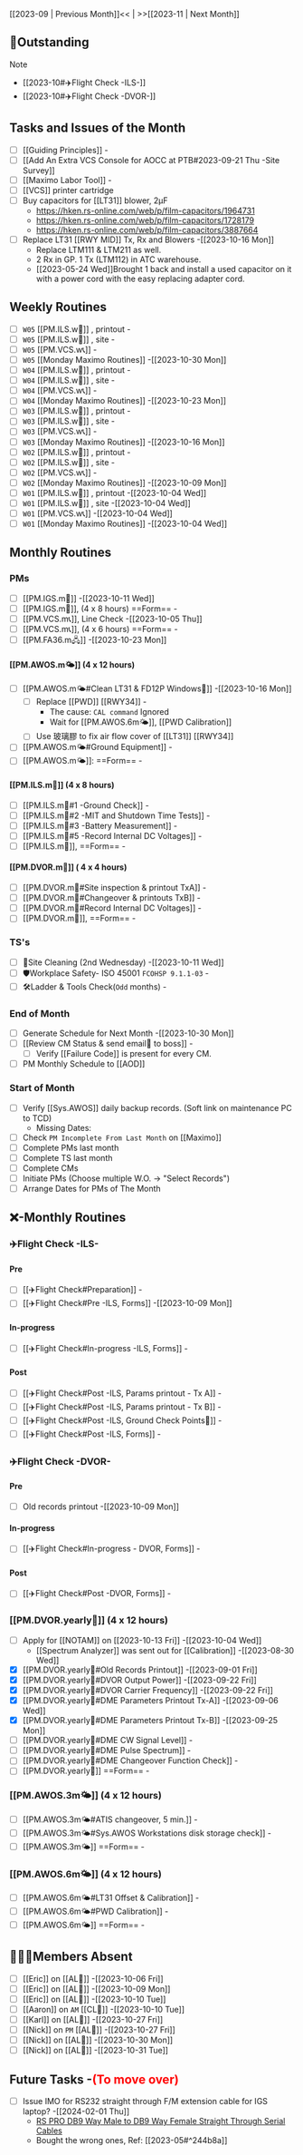 [[2023-09 | Previous Month]]<< | >>[[2023-11 | Next Month]]
## 📌Outstanding
> [!NOTE] 
> - [[2023-10#✈️Flight Check -ILS-]]
> - [[2023-10#✈️Flight Check -DVOR-]]
## Tasks and Issues of the Month
- [ ] [[Guiding Principles]] -
- [ ] [[Add An Extra VCS Console for AOCC at PTB#2023-09-21 Thu -Site Survey]]
- [ ] [[Maximo Labor Tool]] -
- [ ] [[VCS]] printer cartridge
- [ ] Buy capacitors for [[LT31]] blower, 2μF
	- https://hken.rs-online.com/web/p/film-capacitors/1964731
	- https://hken.rs-online.com/web/p/film-capacitors/1728179
	- https://hken.rs-online.com/web/p/film-capacitors/3887664
- [ ] Replace LT31 [[RWY MID]] Tx, Rx and Blowers -[[2023-10-16 Mon]]
	- Replace LTM111 & LTM211 as well.
	- 2 Rx in GP. 1 Tx (LTM112) in ATC warehouse.
	- [[2023-05-24 Wed]]Brought 1 back and install a used capacitor on it with a power cord with the easy replacing adapter cord. 

## Weekly Routines
- [ ] `W05` [[PM.ILS.w🛬]] , printout -
- [ ] `W05` [[PM.ILS.w🛬]] , site -
- [ ] `W05` [[PM.VCS.w📞]] -
- [ ] `W05` [[Monday Maximo Routines]] -[[2023-10-30 Mon]]
- [ ] `W04` [[PM.ILS.w🛬]] , printout -
- [ ] `W04` [[PM.ILS.w🛬]] , site -
- [ ] `W04` [[PM.VCS.w📞]] -
- [ ] `W04` [[Monday Maximo Routines]] -[[2023-10-23 Mon]]
- [ ] `W03` [[PM.ILS.w🛬]] , printout -
- [ ] `W03` [[PM.ILS.w🛬]] , site -
- [ ] `W03` [[PM.VCS.w📞]] -
- [ ] `W03` [[Monday Maximo Routines]] -[[2023-10-16 Mon]]
- [ ] `W02` [[PM.ILS.w🛬]] , printout -
- [ ] `W02` [[PM.ILS.w🛬]] , site -
- [ ] `W02` [[PM.VCS.w📞]] -
- [ ] `W02` [[Monday Maximo Routines]] -[[2023-10-09 Mon]]
- [ ] `W01` [[PM.ILS.w🛬]] , printout -[[2023-10-04 Wed]]
- [ ] `W01` [[PM.ILS.w🛬]] , site -[[2023-10-04 Wed]]
- [ ] `W01` [[PM.VCS.w📞]] -[[2023-10-04 Wed]]
- [ ] `W01` [[Monday Maximo Routines]] -[[2023-10-04 Wed]]

## Monthly Routines
### PMs
- [ ] [[PM.IGS.m🛫]] -[[2023-10-11 Wed]]
- [ ] [[PM.IGS.m🛫]], (4 x 8 hours) ==Form== -
- [ ] [[PM.VCS.m📞]], Line Check -[[2023-10-05 Thu]]
- [ ] [[PM.VCS.m📞]], (4 x 6 hours) ==Form== -
- [ ] [[PM.FA36.m🖧]] -[[2023-10-23 Mon]]
#### [[PM.AWOS.m🌤️]] (4 x 12 hours)
- [ ] [[PM.AWOS.m🌤️#Clean LT31 & FD12P Windows🚚]] -[[2023-10-16 Mon]]
	- [ ] Replace [[PWD]] [[RWY34]] -
		- The cause: `CAL command` Ignored
		- Wait for [[PM.AWOS.6m🌤️]], [[PWD Calibration]]
	- [ ] Use 玻璃膠 to fix air flow cover of [[LT31]] [[RWY34]] 
- [ ] [[PM.AWOS.m🌤️#Ground Equipment]] -
- [ ] [[PM.AWOS.m🌤️]]:  ==Form== -
#### [[PM.ILS.m🛬]] (4 x 8 hours)
- [ ] [[PM.ILS.m🛬#1 -Ground Check]] -
- [ ] [[PM.ILS.m🛬#2 -MIT and Shutdown Time Tests]] -
- [ ] [[PM.ILS.m🛬#3 -Battery Measurement]] -
- [ ] [[PM.ILS.m🛬#5 -Record Internal DC Voltages]] -
- [ ] [[PM.ILS.m🛬]],  ==Form== -
#### [[PM.DVOR.m🧭]] ( 4 x 4 hours)
- [ ] [[PM.DVOR.m🧭#Site inspection & printout TxA]] -
- [ ] [[PM.DVOR.m🧭#Changeover & printouts TxB]] -
- [ ] [[PM.DVOR.m🧭#Record Internal DC Voltages]] -
- [ ] [[PM.DVOR.m🧭]], ==Form== -
### TS's
- [ ] 🧹Site Cleaning (2nd Wednesday) -[[2023-10-11 Wed]]
- [ ] 🛡️Workplace Safety- ISO 45001 `FCOHSP 9.1.1-03` -
- [ ] 🛠️Ladder & Tools Check(`Odd` months) -
### End of Month
- [ ] Generate Schedule for Next Month -[[2023-10-30 Mon]]
- [ ] [[Review CM Status & send email📧 to boss]] -
	- [ ] Verify [[Failure Code]] is present for every CM.
- [ ] PM Monthly Schedule to [[AOD]]
### Start of Month
- [ ] Verify [[Sys.AWOS]] daily backup records. (Soft link on maintenance PC to TCD)
	- Missing Dates: 
- [ ] Check `PM Incomplete From Last Month` on [[Maximo]]
- [ ] Complete PMs last month
- [ ] Complete TS last month
- [ ] Complete CMs
- [ ] Initiate PMs (Choose multiple W.O. -> "Select Records")
- [ ] Arrange Dates for PMs of The Month

## ❌-Monthly Routines
### ✈️Flight Check -ILS-
#### Pre
- [ ] [[✈️Flight Check#Preparation]] -
- [ ] [[✈️Flight Check#Pre -ILS, Forms]] -[[2023-10-09 Mon]] 
#### In-progress
- [ ] [[✈️Flight Check#In-progress -ILS, Forms]] -
#### Post
- [ ] [[✈️Flight Check#Post -ILS, Params printout - Tx A]] -
- [ ] [[✈️Flight Check#Post -ILS, Params printout - Tx B]] -
- [ ] [[✈️Flight Check#Post -ILS, Ground Check Points🚗]] -
- [ ] [[✈️Flight Check#Post -ILS, Forms]] -
### ✈️Flight Check -DVOR-
#### Pre
- [ ] Old records printout -[[2023-10-09 Mon]]
#### In-progress
- [ ] [[✈️Flight Check#In-progress - DVOR, Forms]] -
#### Post
- [ ] [[✈️Flight Check#Post -DVOR, Forms]] -
### [[PM.DVOR.yearly🧭]] (4 x 12 hours)
- [ ] Apply for [[NOTAM]] on [[2023-10-13 Fri]] -[[2023-10-04 Wed]]
	- [[Spectrum Analyzer]] was sent out for [[Calibration]] -[[2023-08-30 Wed]]
- [x] [[PM.DVOR.yearly🧭#Old Records Printout]] -[[2023-09-01 Fri]]
- [x] [[PM.DVOR.yearly🧭#DVOR Output Power]] -[[2023-09-22 Fri]]
- [x] [[PM.DVOR.yearly🧭#DVOR Carrier Frequency]] -[[2023-09-22 Fri]]
- [x] [[PM.DVOR.yearly🧭#DME Parameters Printout Tx-A]] -[[2023-09-06 Wed]]
- [x] [[PM.DVOR.yearly🧭#DME Parameters Printout Tx-B]] -[[2023-09-25 Mon]]
- [ ] [[PM.DVOR.yearly🧭#DME CW Signal Level]] -
- [ ] [[PM.DVOR.yearly🧭#DME Pulse Spectrum]] -
- [ ] [[PM.DVOR.yearly🧭#DME Changeover Function Check]] -
- [ ] [[PM.DVOR.yearly🧭]] ==Form== -
### [[PM.AWOS.3m🌤️]] (4 x 12 hours)
- [ ] [[PM.AWOS.3m🌤️#ATIS changeover, 5 min.]] -
- [ ] [[PM.AWOS.3m🌤️#Sys.AWOS Workstations disk storage check]] -
- [ ] [[PM.AWOS.3m🌤️]] ==Form== -
### [[PM.AWOS.6m🌤️]] (4 x 12 hours)
- [ ] [[PM.AWOS.6m🌤️#LT31 Offset & Calibration]] - 
- [ ] [[PM.AWOS.6m🌤️#PWD Calibration]] - 
- [ ] [[PM.AWOS.6m🌤️]] ==Form== -
## 👨‍👦‍👦Members Absent
- [ ] [[Eric]] on [[AL🎉]] -[[2023-10-06 Fri]]
- [ ] [[Eric]] on [[AL🎉]] -[[2023-10-09 Mon]]
- [ ] [[Eric]] on [[AL🎉]] -[[2023-10-10 Tue]]
- [ ] [[Aaron]] on `AM` [[CL🎉]] -[[2023-10-10 Tue]]
- [ ] [[Karl]] on [[AL🎉]] -[[2023-10-27 Fri]]
- [ ] [[Nick]] on `PM` [[AL🎉]] -[[2023-10-27 Fri]]
- [ ] [[Nick]] on [[AL🎉]] -[[2023-10-30 Mon]]
- [ ] [[Nick]] on [[AL🎉]] -[[2023-10-31 Tue]]
## Future Tasks -<span style='color: red'>(To move over)</span>
- [ ] Issue IMO for RS232 straight through F/M extension cable for IGS laptop? -[[2024-02-01 Thu]]
	- [RS PRO DB9 Way Male to DB9 Way Female Straight Through Serial Cables](https://hken.rs-online.com/web/p/serial-cables/2369119?gb=s)
	- Bought the wrong ones, Ref: [[2023-05#^244b8a]]
